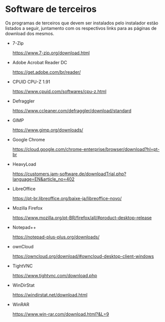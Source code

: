 # Software de terceiros

Os programas de terceiros que devem ser instalados pelo instalador estão listados a seguir, juntamento com os respectivos links para as páginas de download dos mesmos.

* 7-Zip

  https://www.7-zip.org/download.html

* Adobe Acrobat Reader DC

  https://get.adobe.com/br/reader/

* CPUID CPU-Z 1.91

  https://www.cpuid.com/softwares/cpu-z.html

* Defraggler

  https://www.ccleaner.com/defraggler/download/standard

* GIMP

  https://www.gimp.org/downloads/

* Google Chrome

  https://cloud.google.com/chrome-enterprise/browser/download?hl=pt-br

* HeavyLoad

  https://customers.jam-software.de/downloadTrial.php?language=EN&article_no=402

* LibreOffice

  https://pt-br.libreoffice.org/baixe-ja/libreoffice-novo/

* Mozilla Firefox

  https://www.mozilla.org/pt-BR/firefox/all/#product-desktop-release

* Notepad++

  https://notepad-plus-plus.org/downloads/

* ownCloud

  https://owncloud.org/download/#owncloud-desktop-client-windows

* TightVNC

  https://www.tightvnc.com/download.php

* WinDirStat

  https://windirstat.net/download.html

* WinRAR

  https://www.win-rar.com/download.html?&L=9
